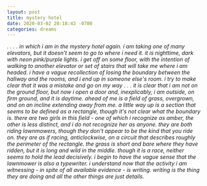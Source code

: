 ```yaml
---
layout: post
title: mystery hotel
date: 2020-03-02 20:18:43 -0700
categories: dreams
---
```


*. . . . in which i am in the mystery hotel again. i am taking one of many elevators, but it doesn't seem to go to where i need it. it is nighttime, dark with neon pink/purple lights. i get off on some floor, with the intention of walking to another elevator or set of stairs that will take me where i am headed. i have a vague recollection of losing the boundary between the hallway and the rooms, and i end up in someone else's room. i try to make clear that it was a mistake and go on my way . . . it is clear that i am not on the ground floor, but now i open a door and, inexplicably, i am outside, on firm ground, and it is daytime. ahead of me is a field of grass, overgrown, and on an incline extending away from me. a little way up is a section that seems to be defined as a rectangle, though it's not clear what the boundary is. there are two girls in this field - one of which i recognize as amber, the other is less distinct, and i do not recognize her as anyone. they are both riding lawnmowers, though they don't appear to be the kind that you ride on. they are as if racing, anticlockwise, on a circuit that describes roughly the perimeter of the rectangle. the grass is short and bare where they have ridden, but it is long and wild in the middle. though it is a race, neither seems to hold the lead decisively. i begin to have the vague sense that the lawnmower is also a typewriter. i understand now that the activity i am witnessing - in spite of all available evidence - is writing. writing is the thing they are doing and all the other things are just details.*
